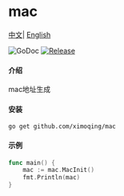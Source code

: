 # mac
[中文](README.md)|
[English](README-en.md)

![GoDoc](https://pkg.go.dev/badge/github.com/ximoqing/mac?status.svg)
[![Release](https://img.shields.io/badge/Release-0.0.1-red)](https://github.com/ximoqing/mac/releases)


#### 介绍
mac地址生成

#### 安装
```
go get github.com/ximoqing/mac
```

#### 示例
```go
func main() {
    mac := mac.MacInit()
    fmt.Println(mac)
}

```